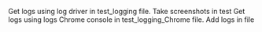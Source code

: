 Get logs using log driver in test_logging file. Take screenshots in test
Get logs using logs Chrome console in test_logging_Chrome file. Add logs in file
